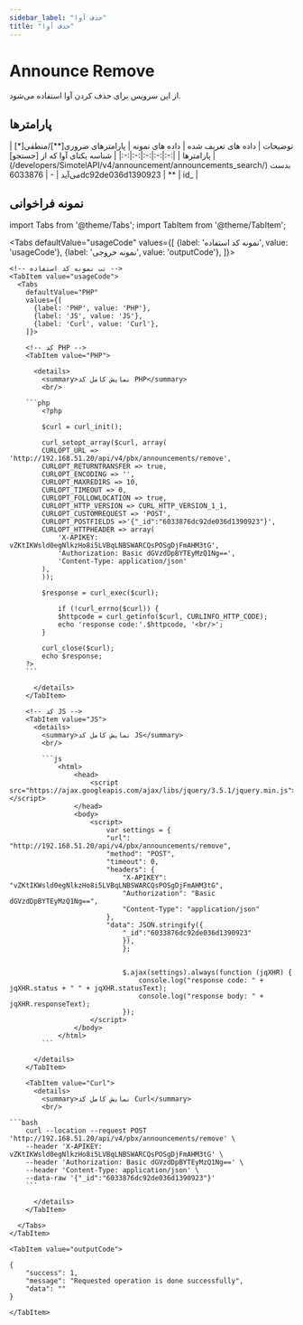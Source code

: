 ```yaml
---
sidebar_label: "حذف آوا"
title: "حذف آوا"
---
```


# Announce Remove

از این سرویس برای حذف کردن آوا استفاده می‌شود.

## پارامتر‌ها
<div class="custom-table">
| توضیحات | داده های تعریف شده | داده های نمونه | پارامترهای ضروری[**]/منطقی[*] | پارامترها |
|:-:|:-:|:-:|:-:|:-:|
| شناسه یکتای آوا که از [جستجو](/developers/SimotelAPI/v4/announcement/announcements_search/) بدست می‌آید | - | 6033876dc92de036d1390923 | ** | id_ |
</div>


## نمونه فراخوانی


<!--  -->
import Tabs from '@theme/Tabs';
import TabItem from '@theme/TabItem';

  <Tabs
    defaultValue="usageCode"
    values={[
      {label: 'نمونه کد استفاده', value: 'usageCode'},
      {label: 'نمونه خروجی', value: 'outputCode'},
    ]}>

    <!-- تب نمونه کد استفاده -->
    <TabItem value="usageCode">
      <Tabs
        defaultValue="PHP"
        values={[
          {label: 'PHP', value: 'PHP'},
          {label: 'JS', value: 'JS'},
          {label: 'Curl', value: 'Curl'},
        ]}>

        <!-- کد PHP -->
        <TabItem value="PHP">
      
          <details>
            <summary>نمایش کامل کد PHP</summary>
            <br/>

		```php
			<?php

			$curl = curl_init();

			curl_setopt_array($curl, array(
			CURLOPT_URL => 'http://192.168.51.20/api/v4/pbx/announcements/remove',
			CURLOPT_RETURNTRANSFER => true,
			CURLOPT_ENCODING => '',
			CURLOPT_MAXREDIRS => 10,
			CURLOPT_TIMEOUT => 0,
			CURLOPT_FOLLOWLOCATION => true,
			CURLOPT_HTTP_VERSION => CURL_HTTP_VERSION_1_1,
			CURLOPT_CUSTOMREQUEST => 'POST',
			CURLOPT_POSTFIELDS =>'{"_id":"6033876dc92de036d1390923"}',
			CURLOPT_HTTPHEADER => array(
				'X-APIKEY: vZKtIKWsld0egNlkzHo8i5LVBqLNBSWARCQsPOSgDjFmAHM3tG',
				'Authorization: Basic dGVzdDpBYTEyMzQ1Ng==',
				'Content-Type: application/json'
			),
			));

			$response = curl_exec($curl);

				if (!curl_errno($curl)) {
				$httpcode = curl_getinfo($curl, CURLINFO_HTTP_CODE);
				echo 'response code:'.$httpcode, '<br/>';
			}

			curl_close($curl);
			echo $response;
		?>
		```

          </details>
        </TabItem>

        <!-- کد JS -->
        <TabItem value="JS">
          <details>
            <summary>نمایش کامل کد JS</summary>
            <br/>

			```js
				<html>
					<head>
						<script src="https://ajax.googleapis.com/ajax/libs/jquery/3.5.1/jquery.min.js"></script>
					</head>
					<body>
						<script>
							var settings = {
							"url": "http://192.168.51.20/api/v4/pbx/announcements/remove",
							"method": "POST",
							"timeout": 0,
							"headers": {
								"X-APIKEY": "vZKtIKWsld0egNlkzHo8i5LVBqLNBSWARCQsPOSgDjFmAHM3tG",
								"Authorization": "Basic dGVzdDpBYTEyMzQ1Ng==",
								"Content-Type": "application/json"
							},
							"data": JSON.stringify({
								"_id":"6033876dc92de036d1390923"
								}),
								};


								$.ajax(settings).always(function (jqXHR) {
									console.log("response code: " + jqXHR.status + " " + jqXHR.statusText);
									console.log("response body: " + jqXHR.responseText);
								});
						</script>
					</body>
				</html>
			```

          </details>
        </TabItem>

        <TabItem value="Curl">
          <details>
            <summary>نمایش کامل کد Curl</summary>
            <br/>

	```bash
		curl --location --request POST 'http://192.168.51.20/api/v4/pbx/announcements/remove' \
		--header 'X-APIKEY: vZKtIKWsld0egNlkzHo8i5LVBqLNBSWARCQsPOSgDjFmAHM3tG' \
		--header 'Authorization: Basic dGVzdDpBYTEyMzQ1Ng==' \
		--header 'Content-Type: application/json' \
		--data-raw '{"_id":"6033876dc92de036d1390923"}'
		```

          </details>
        </TabItem>

      </Tabs>
    </TabItem>

    <TabItem value="outputCode">

```shell
{
    "success": 1,
    "message": "Requested operation is done successfully",
    "data": ""
}
```
    </TabItem>

  </Tabs>
